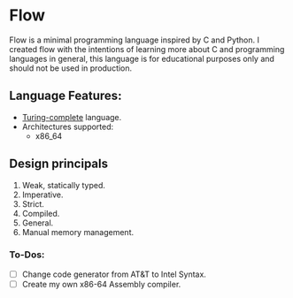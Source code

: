 # Flow

Flow is a minimal programming language inspired by C and Python. I created 
flow with the intentions of learning more about C and programming languages in
general, this language is for educational purposes only and should not be used
in production.


## Language Features:

- [Turing-complete](https://en.wikipedia.org/wiki/Turing_completeness) language.
- Architectures supported:
  - x86\_64


## Design principals
  1. Weak, statically typed.
  2. Imperative.
  3. Strict.
  4. Compiled.
  5. General.
  6. Manual memory management.


### To-Dos:
- [ ] Change code generator from AT&T to Intel Syntax.
- [ ] Create my own x86-64 Assembly compiler.
